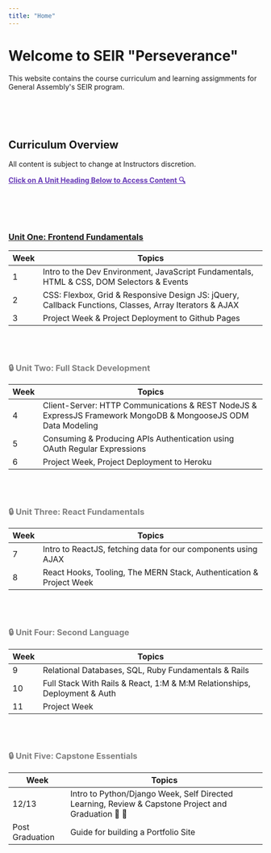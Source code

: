 ```yaml
---
title: "Home"
---
```


# Welcome to SEIR "Perseverance"

This website contains the course curriculum and learning assigmments for General Assembly's SEIR program. 


<br>
<br>
<br>


## Curriculum Overview

All content is subject to change at Instructors discretion.


<p style="color: #673ab7; text-decoration: underline"><b>Click on A Unit Heading Below to Access Content 🔍</b></p>

<br>
<br>
<br>


### [<u>Unit One: Frontend Fundamentals</u>](/frontend-fundamentals)

| Week  | Topics | 
| ----- | ------ |
| 1  | Intro to the Dev Environment, JavaScript Fundamentals, HTML & CSS, DOM Selectors & Events  |
| 2  | CSS: Flexbox, Grid & Responsive Design JS: jQuery, Callback Functions, Classes, Array Iterators & AJAX|
| 3  | Project Week & Project Deployment to Github Pages|



<br>
<br>

<div style="color: grey;">

### 🔒 Unit Two: Full Stack Development
<!-- ### [<u>Unit Two: Full Stack Development</u>](/full-stack-development) -->

| Week  | Topics |
| ----- | ------ |
| 4  | Client-Server: HTTP Communications & REST NodeJS & ExpressJS Framework MongoDB & MongooseJS ODM Data Modeling |
| 5  | Consuming & Producing APIs Authentication using OAuth Regular Expressions |
| 6  | Project Week, Project Deployment to Heroku |


<br>
<br>

### 🔒 Unit Three: React Fundamentals
<!-- ### [<u>Unit Three: React Fundamentals</u>](/react-fundamentals) -->

| Week  | Topics |
| ----- | ------ |
| 7 | Intro to ReactJS, fetching data for our components using AJAX |
| 8 | React Hooks, Tooling, The MERN Stack, Authentication &  Project Week |


<br>
<br>

### 🔒 Unit Four: Second Language

| Week  | Topics |
| ----- | ------ |
| 9  | Relational Databases, SQL, Ruby Fundamentals & Rails |
| 10  | Full Stack With Rails & React, 1:M & M:M Relationships, Deployment & Auth |
| 11  | Project Week |


<br>
<br>


### 🔒 Unit Five: Capstone Essentials

| Week  | Topics |
| ----- | ------ |
| 12/13  | Intro to Python/Django Week, Self Directed Learning, Review & Capstone Project and Graduation 🥳 🎉|
| Post Graduation  | Guide for building a Portfolio Site|

<!-- 
### Unit Five: Capstone Essentials

| Week  | Topics |
| ----- | ------ |
| 14  | Intro to Python/Django Week, [Self Directed Learning, Review & Capstone Project](/capstone) |
| 15  | Final Prep of Capstone Project and Graduation 🥳 🎉|
| Post Graduation  | [Guide for building a Portfolio Site](/portfolio)| -->
</div>